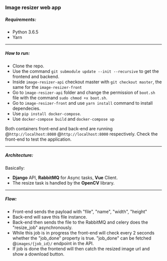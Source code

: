 ### Image resizer web app

##### Requirements:

- Python 3.6.5
- Yarn

----

##### How to run:

- Clone the repo.
- Use the command `git submodule update --init --recursive` to get the frontend and backend.
- Inside `image-resizer-api` checkout master with `git checkout master`, the same for the `image-resizer-front`
- Go to `ìmage-resizer-api` folder and change the permission of `boot.sh` file with the command `sudo chmod +x boot.sh`.
- Go to `image-resizer-front` and use `yarn install` command to install dependecies.
- Use `pip install docker-compose`.
- Use `docker-compose build` and `docker-compose up`

Both containers front-end and back-end are running @`http://localhost:8080` @`http://localhost:8000` respectively. Check the front-end to test the application.

---

##### Architecture:

Basically:

- **Django** API, **RabbitMQ** for Async tasks, **Vue** Client.
- The resize task is handled by the **OpenCV** library.

---

##### Flow:

- Front-end sends the payload with "file", "name", "width", "height"
- Back-end will save this file instance.
- Back-end then sends the file to the RabbitMQ and celery does the "resize_job" asynchronously.
- While this job is in progress the front-end will check every 2 seconds whether the "job_done" property is true. "job_done" can be fetched @`images/{job_id}/` endpoint in the API.
- If job is done the frontend will then catch the resized image url and show a download button.
